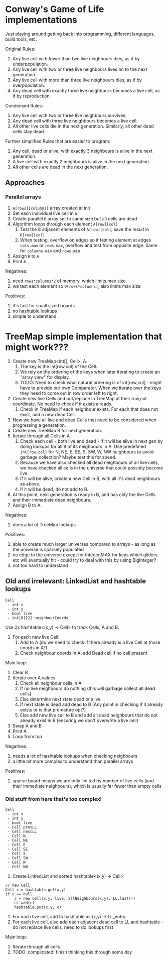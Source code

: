 # Conway's Game of Life implementations

Just playing around getting back into programming, different languages, build tools, etc.

Original Rules:
1. Any live cell with fewer than two live neighbours dies, as if by underpopulation.
2. Any live cell with two or three live neighbours lives on to the next generation.
3. Any live cell with more than three live neighbours dies, as if by overpopulation.
4. Any dead cell with exactly three live neighbours becomes a live cell, as if by reproduction.

Condensed Rules:
1. Any live cell with two or three live neighbours survives.
2. Any dead cell with three live neighbours becomes a live cell.
3. All other live cells die in the next generation. Similarly, all other dead cells stay dead.

Further simplified Rules that are easier to program:
1. Any cell, dead or alive, with exactly 3 neighbours is alive in the next generation.
2. A live cell with exactly 2 neighbours is alive in the next generation.
3. All other cells are dead in the next generation.


## Approaches

### Parallel arrays
1. `A[rows][columns]` array created at init
1. Set each individual live cell in `A`
1. Create parallel `B` array set to same size but all cells are dead
1. Algorithm loops through each element `A[row][col]`
    1. Test the 8 adjacent elements of `A[row][col]`, save the result in `B[row][col]`
    1. When testing, overflow on edges so if testing element at edges `cols.max` or `rows.max`, overflow and test from opposite edge. Same for `columns.min` and `rows.min`
1. Assign `B` to `A`
1. Print `A`

Negatives:
1. need `rows*columns*2` of memory, which limits max size
1. we test each element so `O(rows*columns)`, also limits max size

Positives:
1. it's fast for small sized boards
1. no hashtable lookups
1. simple to understand


# TreeMap simple implementation that might work???
1. Create new TreeMap<int[], Cell>, A. 
    1. The key is the int[row,col] of the Cell. 
    1. We rely on the ordering of the keys when later iterating to create an "array view" for display.
    1. TODO: Need to check what natural ordering is of int[row,col] - might have to provide our own Comparator. When we iterate over the keys they need to come out in row order left to right.
1. Create new live Cells and put/replace in TreeMap at their row,col coordinate. No need to check if it exists already.
    1. Check in TreeMap if each neighbour exists. For each that does not exist, add a new dead Cell.
1. Now we have all live and dead Cells that need to be considered when progressing a generation.
1. Create new TreeMap B for next generation.
1. Iterate through all Cells in A
    1. Check each cell - both live and dead - if it will be alive in next gen by doing lookups for all 8 of its neighbours in A. Use predefined `int[row,col]` for N, NE, E, SE, S, SW, W, NW neighbours to avoid garbage collection? Maybe test this for speed.
    1. Because we have also checked all dead neighbours of all live cells, we have checked all cells in the universe that could possibly become live.
    1. If it will be alive, create a new Cell in B, with all it's dead neighbours as above.
    1. If it will be dead, do not add to B.
1. At this point, next generation is ready in B, and has only the live Cells and their immediate dead neighbours.
1. Assign B to A.

Negatives:
1. does a lot of TreeMap lookups

Positives:
1. able to create much larger universes compared to arrays - as long as the universe is sparsely populated
1. no edge to the universe except for Integer.MAX for keys which gliders etc will eventually hit - could try to deal with this by using BigInteger?
1. not too hard to understand


## Old and irrelevant: LinkedList and hashtable lookups
```
Cell
 - int x
 - int y
 - bool live
 - int[8][2] neighbourCoords
```

Use 2x hashtable<(x,y) -> Cell> to track Cells, A and B.

1. For each new live Cell:
    1. Add to A (do we need to check if there already is a live Cell at those coords in A?)
    1. Check neighbour coords in A, add Dead cell if no cell present

Main loop:

1. Clear B
1. Iterate over A.values
    1. Check all neighbour cells in A
    1. If no live neighbours do nothing (this will garbage collect all dead cells)
    1. Else determine next state dead or alive
    1. If next state is dead add dead to B (Any point in checking if it already exists or is that premature opt?)
    1. Else add new live cell to B and add all dead neighbours that do not already exist in B (ensuring we don't overwrite a live cell)
1. Swap A and B
1. Print A
1. Loop from top

Negatives:
1. needs a lot of hashtable lookups when checking neighbours
1. a little bit more complex to understand than parallel arrays

Positives:
1. sparse board means we are only limited by number of live cells (and their immediate neighbours), which is usually far fewer than empty cells


### Old stuff from here that's too complex!
```
Cell
 - int x
 - int y
 - bool live
 - Cell prevLL
 - Cell nextLL
 - Cell N
 - Cell NE
 - Cell E
 - Cell SE
 - Cell S
 - Cell SW
 - Cell W
 - Cell NW
```

1. Create LinkedList<Cell> and sorted hashtable<(x,y) -> Cell>
```
// new Cell
Cell c = hashtable.get(x,y)
if c == null
    c = new Cell(x,y, live, allNeighbours(x,y), LL.last())
    LL.add(c)
    hashtable.put(x,y, c)
```
1. For each live cell, add to hashtable as (x,y) -> LL_entry
1. For each live cell, also add each adjacent dead cell to LL and hashtable - do not replace live cells, need to do lookups first

Main loop:
1. Iterate through all cells
1. TODO: complicated! finish thinking this through some day
